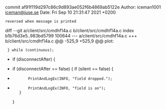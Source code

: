 commit af91f119d297c86c9d893ae052f6b4869ab5122e
Author: iceman1001 <iceman@iuse.se>
Date:   Fri Sep 10 21:31:47 2021 +0200

    reversed when message is printed

diff --git a/client/src/cmdhf14a.c b/client/src/cmdhf14a.c
index b1b76d3e5..983bd5799 100644
--- a/client/src/cmdhf14a.c
+++ b/client/src/cmdhf14a.c
@@ -525,9 +525,9 @@ plot:
 
     } while (continuous);
 
-    if (disconnectAfter) {
+    if (disconnectAfter == false) {
         if (silent == false) {
-            PrintAndLogEx(INFO, "field dropped.");
+            PrintAndLogEx(INFO, "field is on");
         }
     }
 
